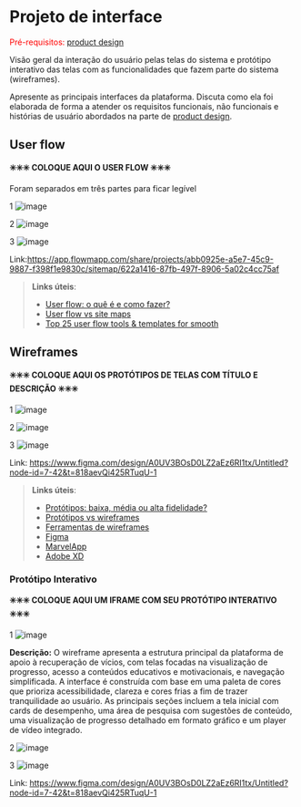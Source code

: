 
# Projeto de interface

<span style="color:red">Pré-requisitos: <a href="03-Product-design.md"> product design</a></span>

 Visão geral da interação do usuário pelas telas do sistema e protótipo interativo das telas com as funcionalidades que fazem parte do sistema (wireframes).

 Apresente as principais interfaces da plataforma. Discuta como ela foi elaborada de forma a atender os requisitos funcionais, não funcionais e histórias de usuário abordados na parte de <a href="03-Product-design.md"> product design</a></span>.

 ## User flow
 
**✳️✳️✳️ COLOQUE AQUI O USER FLOW ✳️✳️✳️**

Foram separados em três partes para ficar legível

1
![image](images/fluxo-usuario1.png)

2
![image](images/fluxo-usuario2.png)

3
![image](images/fluxo-usuario3.png)

Link:https://app.flowmapp.com/share/projects/abb0925e-a5e7-45c9-9887-f398f1e9830c/sitemap/622a1416-87fb-497f-8906-5a02c4cc75af

> **Links úteis**:
> - [User flow: o quê é e como fazer?](https://medium.com/7bits/fluxo-de-usu%C3%A1rio-user-flow-o-que-%C3%A9-como-fazer-79d965872534)
> - [User flow vs site maps](http://designr.com.br/sitemap-e-user-flow-quais-as-diferencas-e-quando-usar-cada-um/)
> - [Top 25 user flow tools & templates for smooth](https://www.mockplus.com/blog/post/user-flow-tools)

## Wireframes

**✳️✳️✳️ COLOQUE AQUI OS PROTÓTIPOS DE TELAS COM TÍTULO E DESCRIÇÃO ✳️✳️✳️**

1
![image](images/wire-frame1.png)

2
![image](images/wire-frame2.png)

3
![image](images/wire-frame3.png)

Link: https://www.figma.com/design/A0UV3BOsD0LZ2aEz6RI1tx/Untitled?node-id=7-42&t=818aevQi425RTuqU-1

> **Links úteis**:
> - [Protótipos: baixa, média ou alta fidelidade?](https://medium.com/ladies-that-ux-br/prot%C3%B3tipos-baixa-m%C3%A9dia-ou-alta-fidelidade-71d897559135)
> - [Protótipos vs wireframes](https://www.nngroup.com/videos/prototypes-vs-wireframes-ux-projects/)
> - [Ferramentas de wireframes](https://rockcontent.com/blog/wireframes/)
> - [Figma](https://www.figma.com/)
> - [MarvelApp](https://marvelapp.com/developers/documentation/tutorials/)
> - [Adobe XD](https://www.adobe.com/br/products/xd.html#scroll)

### Protótipo Interativo

**✳️✳️✳️ COLOQUE AQUI UM IFRAME COM SEU PROTÓTIPO INTERATIVO ✳️✳️✳️**

1
![image](images/wire-frame1.png)

**Descrição:** O wireframe apresenta a estrutura principal da plataforma de apoio à recuperação de vícios, com telas focadas na visualização de progresso, acesso a conteúdos educativos e motivacionais, e navegação simplificada. A interface é construída com base em uma paleta de cores que prioriza acessibilidade, clareza e cores frias a fim de trazer tranquilidade ao usuário. As principais seções incluem a tela inicial com cards de desempenho, uma área de pesquisa com sugestões de conteúdo, uma visualização de progresso detalhado em formato gráfico e um player de vídeo integrado.

2
![image](images/wire-frame2.png)

3
![image](images/wire-frame3.png)

Link: https://www.figma.com/design/A0UV3BOsD0LZ2aEz6RI1tx/Untitled?node-id=7-42&t=818aevQi425RTuqU-1
